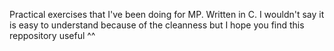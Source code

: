 Practical exercises that I've been doing for MP. 
Written in C.
I wouldn't say it is easy to understand because of the cleanness but I hope you find this reppository useful ^^
